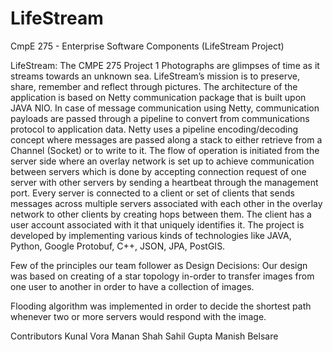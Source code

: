 LifeStream
==========

CmpE 275 - Enterprise Software Components (LifeStream Project)

LifeStream:
The CMPE 275 Project 1
Photographs are glimpses of time as it streams towards an unknown sea. LifeStream’s mission is to preserve, share, remember and reflect through pictures. The architecture of the application is based on Netty communication package that is built upon JAVA NIO. In case of message communication using Netty, communication payloads are passed through a pipeline to convert from communications protocol to application data. Netty uses a pipeline encoding/decoding concept where messages are passed along a stack to either retrieve from a Channel (Socket) or to write to it. The flow of operation is initiated from the server side where an overlay network is set up to achieve communication between servers which is done by accepting connection request of one server with other servers by sending a heartbeat through the management port. Every server is connected to a client or set of clients that sends messages across multiple servers associated with each other in the overlay network to other clients by creating hops between them. The client has a user account associated with it that uniquely identifies it. The project is developed by implementing various kinds of technologies like JAVA, Python, Google Protobuf, C++, JSON, JPA, PostGIS.

Few of the principles our team follower as Design Decisions:
Our design was based on creating of a star topology in-order to transfer images from one user to another in order to have a collection of images.

Flooding algorithm was implemented in order to decide the shortest path whenever two or more servers would respond with the image.

Contributors
Kunal Vora
Manan Shah
Sahil Gupta
Manish Belsare
